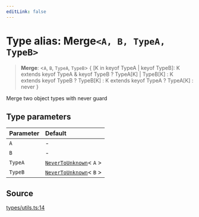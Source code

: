 ```yaml
---
editLink: false
---
```


# Type alias: Merge`<A, B, TypeA, TypeB>`

> **Merge**: \<`A`, `B`, `TypeA`, `TypeB`\> \{ [K in keyof TypeA \| keyof TypeB]: K extends keyof TypeA & keyof TypeB ?
> TypeA[K] \| TypeB[K] : K extends keyof TypeB ? TypeB[K] : K extends keyof TypeA ? TypeA[K] : never }

Merge two object types with never guard

## Type parameters

| Parameter | Default                                                   |
| :-------- | :-------------------------------------------------------- |
| `A`       | -                                                         |
| `B`       | -                                                         |
| `TypeA`   | [`NeverToUnknown`](type-alias.NeverToUnknown.md)\< `A` \> |
| `TypeB`   | [`NeverToUnknown`](type-alias.NeverToUnknown.md)\< `B` \> |

## Source

[types/utils.ts:14](https://github.com/directus/directus/blob/7789a6c53/sdk/src/types/utils.ts#L14)
